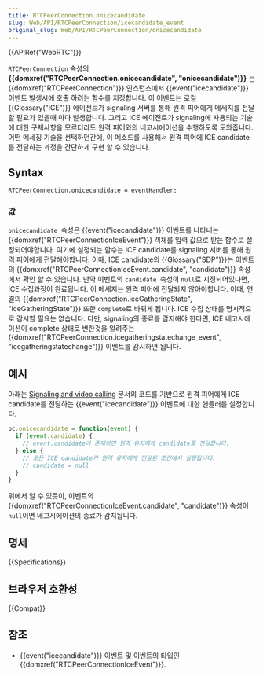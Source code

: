 ```yaml
---
title: RTCPeerConnection.onicecandidate
slug: Web/API/RTCPeerConnection/icecandidate_event
original_slug: Web/API/RTCPeerConnection/onicecandidate
---
```

{{APIRef("WebRTC")}}

`RTCPeerConnection` 속성의 **{{domxref("RTCPeerConnection.onicecandidate", "onicecandidate")}}** 는 {{domxref("RTCPeerConnection")}} 인스턴스에서 {{event("icecandidate")}} 이벤트 발생시에 호출 하려는 함수를 지정합니다. 이 이벤트는 로컬 {{Glossary("ICE")}} 에이전트가 signaling 서버를 통해 원격 피어에게 메세지를 전달 할 필요가 있을때 마다 발생합니다. 그리고 ICE 에이전트가 signaling에 사용되는 기술에 대한 구체사항을 모르더라도 원격 피어와의 네고시에이션을 수행하도록 도와줍니다. 어떤 메세징 기술을 선택하던간에, 이 메소드를 사용해서 원격 피어에 ICE candidate를 전달하는 과정을 간단하게 구현 할 수 있습니다.

## Syntax

    RTCPeerConnection.onicecandidate = eventHandler;

### 값

`onicecandidate `속성은 {{event("icecandidate")}} 이벤트를 나타내는 {{domxref("RTCPeerConnectionIceEvent")}} 객체를 입력 값으로 받는 함수로 설정되어야합니다. 여기에 설정되는 함수는 ICE candidate를 signaling 서버를 통해 원격 피어에게 전달해야합니다. 이때, ICE candidate의 {{Glossary("SDP")}}는 이벤트의 {{domxref("RTCPeerConnectionIceEvent.candidate", "candidate")}} 속성에서 확인 할 수 있습니다. 만약 이벤트의 `candidate `속성이 `null`로 지정되어있다면, ICE 수집과정이 완료됩니다. 이 메세지는 원격 피어에 전달되지 않아야합니다. 이때, 연결의 {{domxref("RTCPeerConnection.iceGatheringState", "iceGatheringState")}} 또한 `complete`로 바뀌게 됩니다. ICE 수집 상태를 명시적으로 감시할 필요는 없습니다. 다만, signaling의 종료를 감지해야 한다면, ICE 네고시에이션이 complete 상태로 변한것을 알려주는 {{domxref("RTCPeerConnection.icegatheringstatechange_event", "icegatheringstatechange")}} 이벤트를 감시하면 됩니다.

## 예시

아래는 [Signaling and video calling](/ko/docs/Web/API/WebRTC_API/Signaling_and_video_calling) 문서의 코드를 기반으로 원격 피어에게 ICE candidate를 전달하는 {{event("icecandidate")}} 이벤트에 대한 핸들러를 설정합니다.

```js
pc.onicecandidate = function(event) {
  if (event.candidate) {
    // event.candidate가 존재하면 원격 유저에게 candidate를 전달합니다.
  } else {
    // 모든 ICE candidate가 원격 유저에게 전달된 조건에서 실행됩니다.
    // candidate = null
  }
}
```

위에서 알 수 있듯이, 이벤트의 {{domxref("RTCPeerConnectionIceEvent.candidate", "candidate")}} 속성이 `null`이면 네고시에이션의 종료가 감지됩니다.

## 명세

{{Specifications}}

## 브라우저 호환성

{{Compat}}

## 참조

- {{event("icecandidate")}} 이벤트 및 이벤트의 타입인 {{domxref("RTCPeerConnectionIceEvent")}}.
